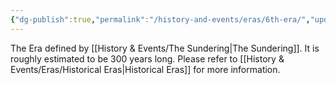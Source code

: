 ```yaml
---
{"dg-publish":true,"permalink":"/history-and-events/eras/6th-era/","updated":"2025-06-10T19:03:25.927+01:00"}
---
```


The Era defined by [[History & Events/The Sundering\|The Sundering]]. It is roughly estimated to be 300 years long. Please refer to [[History & Events/Eras/Historical Eras\|Historical Eras]] for more information. 